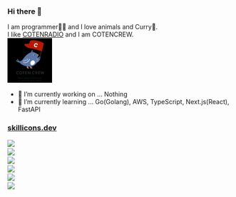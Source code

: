 ### Hi there 👋

I am programmer👩‍💻 and I love animals and Curry🍛. <br>
I like [COTENRADIO](https://www.youtube.com/c/cotenradio) and I am COTENCREW.<br>
<img src="crew-logo-03.png" width="100"/>

<!--
**itachi-P/itachi-p** is a ✨ _special_ ✨ repository because its `README.md` (this file) appears on your GitHub profile.

Here are some ideas to get you started:
-->

- 🔭 I’m currently working on ... Nothing
- 🌱 I’m currently learning ... Go(Golang), AWS, TypeScript, Next.js(React), FastAPI

### [skillicons.dev](https://skillicons.dev)
<p align="left">
  <a href="https://skillicons.dev">
    <img src="https://skillicons.dev/icons?i=github,git,vscode,vim,bash,linux,aws,gcp,heroku,supabase,vercel,docker,gradle" /><br />
    <img src="https://skillicons.dev/icons?i=go,php,laravel,ruby,rails,py,selenium,fastapi,solidity" /><br />
    <img src="https://skillicons.dev/icons?i=js,ts,react,nextjs,redux,netlify,dart,flutter,firebase" /><br />
    <img src="https://skillicons.dev/icons?i=mysql,postgres,sqlite,mongodb,redis,dynamodb" /><br />
    <img src="https://skillicons.dev/icons?i=html,css,bootstrap,sass,tailwind,wordpress" /><br />
    <img src="https://skillicons.dev/icons?i=java,eclipse,c,cs,dotnet,perl,lua" /><br />
  </a>
</p>
